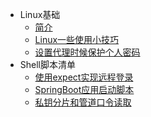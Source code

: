 * Linux基础
  * [简介](markdown/运维/Linux/_readme.md)
  * [Linux一些使用小技巧](markdown/运维/Linux/Linux一些使用小技巧.md)
  * [设置代理时候保护个人密码](markdown/运维/Linux/设置代理时候保护个人密码.md)
* Shell脚本清单
  * [使用expect实现远程登录](markdown/运维/Linux/ShellScripts/使用expect实现远程登录.md)
  * [SpringBoot应用启动脚本](markdown/运维/Linux/ShellScripts/SpringBoot应用启动脚本.md)
  * [私钥分片和管道口令读取](markdown/运维/Linux/ShellScripts/私钥分片和管道口令读取.md)

